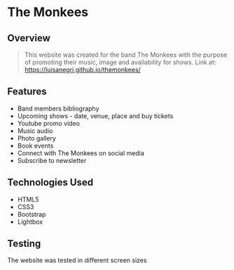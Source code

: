 # The Monkees

## Overview

>This website was created for the band The Monkees with the purpose of promoting their music, image and availability for shows.
>Link at: https://luisanegri.github.io/themonkees/

## Features

* Band members bibliography 
* Upcoming shows - date, venue, place and buy tickets
* Youtube promo video
* Music audio
* Photo gallery
* Book events
* Connect with The Monkees on social media
* Subscribe to newsletter

## Technologies Used

* HTML5
* CSS3
* Bootstrap
* Lightbox

## Testing

The website was tested in different screen sizes



